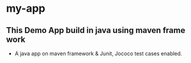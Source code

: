 # my-app
## This Demo App build in java using maven frame work
- A java app on maven framework &amp; Junit, Jococo test cases enabled.

